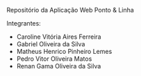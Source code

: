 Repositório da Aplicação Web Ponto & Linha

Integrantes:
- Caroline Vitória Aires Ferreira
- Gabriel Oliveira da Silva
- Matheus Henrico Pinheiro Lemes
- Pedro Vitor Oliveira Matos
- Renan Gama Oliveira da Silva
